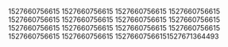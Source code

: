 1527660756615
1527660756615
1527660756615
1527660756615
1527660756615
1527660756615
1527660756615
1527660756615
1527660756615
1527660756615
1527660756615
1527660756615
1527660756615
1527660756615
15276607566151527671364493